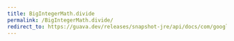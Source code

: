 ```yaml
---
title: BigIntegerMath.divide
permalink: /BigIntegerMath.divide/
redirect_to: https://guava.dev/releases/snapshot-jre/api/docs/com/google/common/math/BigIntegerMath.html#divide-java.math.BigInteger-java.math.BigInteger-java.math.RoundingMode-
---
```

